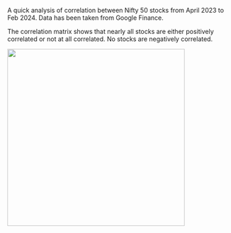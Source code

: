 A quick analysis of correlation between Nifty 50 stocks from April 2023 to Feb 2024. Data has been taken from Google Finance.

The correlation matrix shows that nearly all stocks are either positively correlated or not at all correlated. No stocks are negatively correlated.

<img src="https://github.com/bhushanap/nifty50_correlation/assets/83635464/459a98b1-990b-4a20-bc69-29f4142ecca2" height="400">
